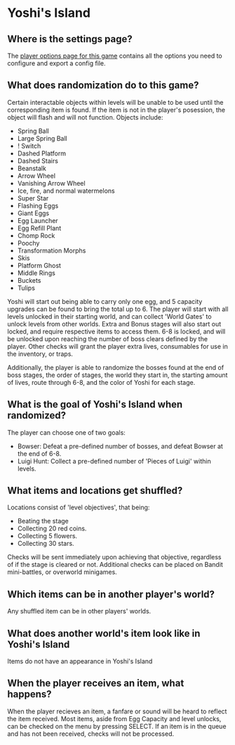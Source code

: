 # Yoshi's Island

## Where is the settings page?

The [player options page for this game](../player-options) contains all the options you need to configure and export a config file.

## What does randomization do to this game?

Certain interactable objects within levels will be unable to be used until the corresponding item is found. If the item is not in the player's posession, the object will flash and will not function. Objects include:
- Spring Ball
- Large Spring Ball 
- ! Switch
- Dashed Platform
- Dashed Stairs
- Beanstalk
- Arrow Wheel
- Vanishing Arrow Wheel
- Ice, fire, and normal watermelons
- Super Star
- Flashing Eggs
- Giant Eggs
- Egg Launcher
- Egg Refill Plant
- Chomp Rock
- Poochy
- Transformation Morphs
- Skis
- Platform Ghost
- Middle Rings
- Buckets
- Tulips

Yoshi will start out being able to carry only one egg, and 5 capacity upgrades can be found to bring the total up to 6.
The player will start with all levels unlocked in their starting world, and can collect 'World Gates' to unlock levels from other worlds.
Extra and Bonus stages will also start out locked, and require respective items to access them. 6-8 is locked, and will be unlocked
upon reaching the number of boss clears defined by the player.
Other checks will grant the player extra lives, consumables for use in the inventory, or traps.

Additionally, the player is able to randomize the bosses found at the end of boss stages, the order of stages,
the world they start in, the starting amount of lives, route through 6-8, and the color of Yoshi for each stage.

## What is the goal of Yoshi's Island when randomized?

The player can choose one of two goals:
- Bowser: Defeat a pre-defined number of bosses, and defeat Bowser at the end of 6-8.
- Luigi Hunt: Collect a pre-defined number of 'Pieces of Luigi' within levels.

## What items and locations get shuffled?

Locations consist of 'level objectives', that being:
- Beating the stage
- Collecting 20 red coins.
- Collecting 5 flowers.
- Collecting 30 stars.

Checks will be sent immediately upon achieving that objective, regardless of if the stage is cleared or not.
Additional checks can be placed on Bandit mini-battles, or overworld minigames.


## Which items can be in another player's world?

Any shuffled item can be in other players' worlds.

## What does another world's item look like in Yoshi's Island

Items do not have an appearance in Yoshi's Island

## When the player receives an item, what happens?

When the player recieves an item, a fanfare or sound will be heard to reflect the item received. Most items, aside from Egg Capacity and level unlocks, can be checked on the menu by pressing SELECT.
If an item is in the queue and has not been received, checks will not be processed.
